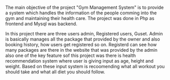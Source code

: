 The main objective of the project "Gym Management System" is to provide a system which handles the information of the people comming into the gym and maintaining their health care.
The project was done in Php as frontend and Mysql was backend.

In this project there are three users admin, Registered users, Guset.
Admin is basically manages all the package that provided by the owner and also booking history, how users get registered so on.
Registerd can see how many packages are there in the website that was provided by the admin also one of the key feature sof this project was there is health recommendation system where user is giving input as age, height and
weight. Based on these input system is recoomending what all workout you should take and what all diet you should follow.


